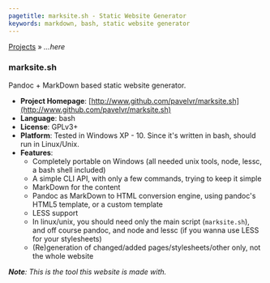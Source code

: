 ```yaml
---
pagetitle: marksite.sh - Static Website Generator
keywords: markdown, bash, static website generator
---
```


[Projects](index.md) &raquo; _...here_

### marksite.sh

Pandoc + MarkDown based static website generator.

- **Project Homepage**: [http://www.github.com/pavelvr/marksite.sh](http://www.github.com/pavelvr/marksite.sh)
- **Language**: bash
- **License**: GPLv3+
- **Platform**: Tested in Windows XP - 10. Since it's written in bash, should run in Linux/Unix.
- **Features**:
	- Completely portable on Windows (all needed unix tools, node, lessc, a bash shell included)
	- A simple CLI API, with only a few commands, trying to keep it simple
	- MarkDown for the content
	- Pandoc as MarkDown to HTML conversion engine, using pandoc's HTML5 template, or a custom template
	- LESS support
	- In linux/unix, you should need only the main script (`marksite.sh`), and off course pandoc, and node and lessc (if you wanna use LESS for your stylesheets)
	- (Re)generation of changed/added pages/stylesheets/other only, not the whole website

_**Note**: This is the tool this website is made with._
